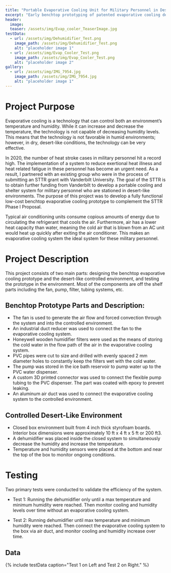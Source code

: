 ```yaml
---
title: "Portable Evaporative Cooling Unit for Military Personnel in Desert-like Environments"
excerpt: "Early benchtop prototyping of patented evaporative cooling design to determine feasibility, gather data, and find design constraints."
header:
  image: 
  teaser: /assets/img/Evap_cooler_TeaserImage.jpg
testData:
  - url: /assets/img/Dehumidifier_Test.png
    image_path: /assets/img/Dehumidifier_Test.png
    alt: "placeholder image 1"
  - url: /assets/img/Evap_Cooler_Test.png
    image_path: /assets/img/Evap_Cooler_Test.png
    alt: "placeholder image 2"
gallery:
  - url: /assets/img/IMG_7954.jpg
    image_path: /assets/img/IMG_7954.jpg
    alt: "placeholder image 1"
---
```


# Project Purpose

Evaporative cooling is a technology that can control both an environment’s temperature and humidity. While it can increase and decrease the temperature, the technology is not capable of decreasing humidity levels. This means that the technology is not favorable in humid environments; however, in dry, desert-like conditions, the technology can be very effective.

In 2020, the number of heat stroke cases in military personnel hit a record high. The implementation of a system to reduce exertional heat illness and heat related fatigue in these personnel has become an urgent need. As a result, I partnered with an existing group who were in the process of submitting an STTR grant with Vanderbilt University. The goal of the STTR is to obtain further funding from Vanderbilt to develop a portable cooling and shelter system for military personnel who are stationed in desert-like environments. The purpose of this project was to develop a fully functional low-cost benchtop evaporative cooling prototype to complement the STTR Phase I Proposal.

Typical air conditioning units consume copious amounts of energy due to circulating the refrigerant that cools the air. Furthermore, air has a lower heat capacity than water, meaning the cold air that is blown from an AC unit would heat up quickly after exiting the air conditioner. This makes an evaporative cooling system the ideal system for these military personnel.

# Project Description

This project consists of two main parts: designing the benchtop evaporative cooling prototype and the desert-like controlled environment, and testing the prototype in the environment. Most of the components are off the shelf parts including the fan, pump, filter, tubing systems, etc.

## Benchtop Prototype Parts and Description:
- The fan is used to generate the air flow and forced convection through the system and into the controlled environment.
- An industrial duct reducer was used to connect the fan to the evaporative cooling system.
- Honeywell wooden humidifier filters were used as the means of storing the cold water in the flow path of the air in the evaporative cooling system.
- PVC pipes were cut to size and drilled with evenly spaced 2 mm diameter holes to constantly keep the filters wet with the cold water.
- The pump was stored in the ice bath reservoir to pump water up to the PVC water dispenser.
- A custom 3D printed connector was used to connect the flexible pump tubing to the PVC dispenser. The part was coated with epoxy to prevent leaking.
- An aluminum air duct was used to connect the evaporative cooling system to the controlled environment.

## Controlled Desert-Like Environment

- Closed box environment built from 4 inch thick styrofoam boards. Interior box dimensions were approximately 10 ft x 4 ft x 5 ft or 200 ft3. 
- A dehumidifier was placed inside the closed system to simultaneously decrease the humidity and increase the temperature.
- Temperature and humidity sensors were placed at the bottom and near the top of the box to monitor ongoing conditions.

# Testing

Two primary tests were conducted to validate the efficiency of the system. 

- Test 1: Running the dehumidifier only until a max temperature and minimum humidity were reached. Then monitor cooling and humidity levels over time without an evaporative cooling system. 

- Test 2: Running dehumidifier until max temperature and minimum humidity were reached. Then connect the evaporative cooling system to the box via air duct, and monitor cooling and humidity increase over time. 

## Data
{% include testData caption="Test 1 on Left and Test 2 on Right." %}
